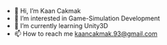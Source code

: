 - 👋 Hi, I’m Kaan Cakmak
- 👀 I’m interested in Game-Simulation Development
- 🌱 I’m currently learning Unity3D
- 📫 How to reach me kaancakmak.93@gmail.com

